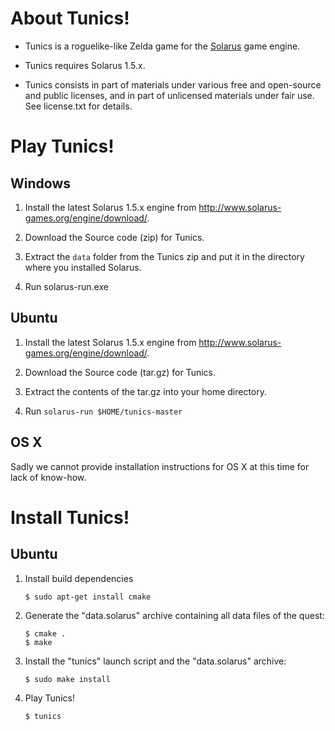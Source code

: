 # About Tunics!

 * Tunics is a roguelike-like Zelda game for the [Solarus](http://solarus-games.org) game engine.

 * Tunics requires Solarus 1.5.x.

 * Tunics consists in part of materials under various free and open-source and public licenses, and in part of unlicensed materials under fair use. See license.txt for details.


# Play Tunics!

## Windows
 
 1. Install the latest Solarus 1.5.x engine from http://www.solarus-games.org/engine/download/.

 2. Download the Source code (zip) for Tunics.

 3. Extract the `data` folder from the Tunics zip and put it in the directory where you installed Solarus.
 
 4. Run solarus-run.exe


## Ubuntu

 1. Install the latest Solarus 1.5.x engine from http://www.solarus-games.org/engine/download/.

 2. Download the Source code (tar.gz) for Tunics.

 3. Extract the contents of the tar.gz into your home directory.

 4. Run `solarus-run $HOME/tunics-master`


## OS X

Sadly we cannot provide installation instructions for OS X at this time for lack of know-how.  


# Install Tunics!

## Ubuntu

 1. Install build dependencies

        $ sudo apt-get install cmake

 2. Generate the "data.solarus" archive containing all data files of the quest:

        $ cmake .
        $ make

 3. Install the "tunics" launch script and the "data.solarus" archive:

        $ sudo make install

 4. Play Tunics!

        $ tunics
